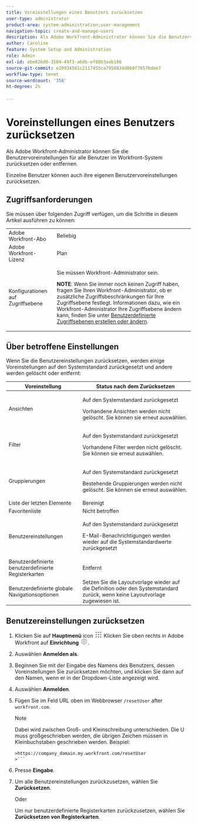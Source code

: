 ```yaml
---
title: Voreinstellungen eines Benutzers zurücksetzen
user-type: administrator
product-area: system-administration;user-management
navigation-topic: create-and-manage-users
description: Als Adobe Workfront-Administrator können Sie die Benutzervoreinstellungen für alle Benutzer im Workfront-System zurücksetzen oder entfernen. Einzelne Benutzer können auch ihre eigenen Benutzervoreinstellungen zurücksetzen.
author: Caroline
feature: System Setup and Administration
role: Admin
exl-id: abe026d0-3584-49f3-a6db-ef88b3aab186
source-git-commit: e20934501c2117455ca7950834d868f78576dee7
workflow-type: tm+mt
source-wordcount: '358'
ht-degree: 2%

---
```


# Voreinstellungen eines Benutzers zurücksetzen

Als Adobe Workfront-Administrator können Sie die Benutzervoreinstellungen für alle Benutzer im Workfront-System zurücksetzen oder entfernen.

Einzelne Benutzer können auch ihre eigenen Benutzervoreinstellungen zurücksetzen.

## Zugriffsanforderungen

Sie müssen über folgenden Zugriff verfügen, um die Schritte in diesem Artikel ausführen zu können:

<table style="table-layout:auto"> 
 <col> 
 <col> 
 <tbody> 
  <tr> 
   <td role="rowheader">Adobe Workfront-Abo</td> 
   <td>Beliebig</td> 
  </tr> 
  <tr> 
   <td role="rowheader">Adobe Workfront-Lizenz</td> 
   <td>Plan</td> 
  </tr> 
  <tr> 
   <td role="rowheader">Konfigurationen auf Zugriffsebene</td> 
   <td> <p>Sie müssen Workfront-Administrator sein.</p> <p><b>NOTE</b>: Wenn Sie immer noch keinen Zugriff haben, fragen Sie Ihren Workfront-Administrator, ob er zusätzliche Zugriffsbeschränkungen für Ihre Zugriffsebene festlegt. Informationen dazu, wie ein Workfront-Administrator Ihre Zugriffsebene ändern kann, finden Sie unter <a href="../../../administration-and-setup/add-users/configure-and-grant-access/create-modify-access-levels.md" class="MCXref xref">Benutzerdefinierte Zugriffsebenen erstellen oder ändern</a>.</p> </td> 
  </tr> 
 </tbody> 
</table>

## Über betroffene Einstellungen

Wenn Sie die Benutzereinstellungen zurücksetzen, werden einige Voreinstellungen auf den Systemstandard zurückgesetzt und andere werden gelöscht oder entfernt:

<table style="table-layout:auto"> 
 <col> 
 <col> 
 <thead> 
  <tr> 
   <th><strong>Voreinstellung</strong> </th> 
   <th><strong>Status nach dem Zurücksetzen</strong> </th> 
  </tr> 
 </thead> 
 <tbody> 
  <tr> 
   <td>Ansichten</td> 
   <td> <p> Auf den Systemstandard zurückgesetzt</p> <p>Vorhandene Ansichten werden nicht gelöscht. Sie können sie erneut auswählen.</p> </td> 
  </tr> 
  <tr> 
   <td>Filter</td> 
   <td> <p>Auf den Systemstandard zurückgesetzt</p> <p>Vorhandene Filter werden nicht gelöscht. Sie können sie erneut auswählen.</p> </td> 
  </tr> 
  <tr> 
   <td>Gruppierungen</td> 
   <td> <p>Auf den Systemstandard zurückgesetzt</p> <p>Bestehende Gruppierungen werden nicht gelöscht. Sie können sie erneut auswählen.</p> </td> 
  </tr> 
  <tr> 
   <td>Liste der letzten Elemente</td> 
   <td>Bereinigt</td> 
  </tr> 
  <tr> 
   <td>Favoritenliste</td> 
   <td>Nicht betroffen</td> 
  </tr> 
  <tr> 
   <td>Benutzereinstellungen</td> 
   <td> <p>Auf den Systemstandard zurückgesetzt</p> <p>E-Mail-Benachrichtigungen werden wieder auf die Systemstandardwerte zurückgesetzt</p> </td> 
  </tr> 
  <tr> 
   <td>Benutzerdefinierte benutzerdefinierte Registerkarten</td> 
   <td>Entfernt</td> 
  </tr> 
  <tr> 
   <td>Benutzerdefinierte globale Navigationsoptionen</td> 
   <td>Setzen Sie die Layoutvorlage wieder auf die Definition oder den Systemstandard zurück, wenn keine Layoutvorlage zugewiesen ist.</td> 
  </tr> 
 </tbody> 
</table>

## Benutzereinstellungen zurücksetzen

1. Klicken Sie auf **Hauptmenü** icon ![](assets/main-menu-icon.png) Klicken Sie oben rechts in Adobe Workfront auf **Einrichtung** ![](assets/gear-icon-settings.png).

1. Auswählen **Anmelden als**.
1. Beginnen Sie mit der Eingabe des Namens des Benutzers, dessen Voreinstellungen Sie zurücksetzen möchten, und klicken Sie dann auf den Namen, wenn er in der Dropdown-Liste angezeigt wird.
1. Auswählen  **Anmelden**.
1. Fügen Sie im Feld URL oben im Webbrowser `/resetUser` after `workfront.com`.

   >[!NOTE]
   >
   >Dabei wird zwischen Groß- und Kleinschreibung unterschieden. Die U muss großgeschrieben werden, die übrigen Zeichen müssen in Kleinbuchstaben geschrieben werden. Beispiel:
   >
   >
   ```
   >https://company_domain.my.workfront.com/resetUser
   >```

1. Presse **Eingabe**.
1. Um alle Benutzereinstellungen zurückzusetzen, wählen Sie **Zurücksetzen**.

   Oder

   Um nur benutzerdefinierte Registerkarten zurückzusetzen, wählen Sie **Zurücksetzen von Registerkarten**.
